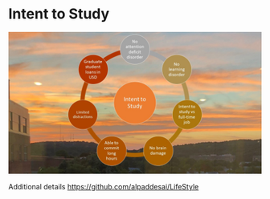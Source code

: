 # Intent to Study

![image](IntenttoStudy.jpg)

Additional details https://github.com/alpaddesai/LifeStyle
